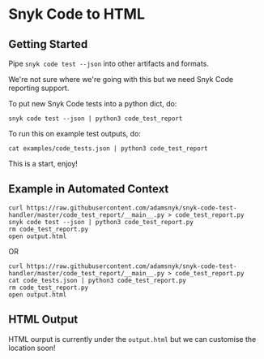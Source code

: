 # Snyk Code to HTML

## Getting Started

Pipe `snyk code test --json` into other artifacts and formats.

We're not sure where we're going with this but we need Snyk Code reporting support.

To put new Snyk Code tests into a python dict, do:

`snyk code test --json | python3 code_test_report`

To run this on example test outputs, do:

`cat examples/code_tests.json | python3 code_test_report`

This is a start, enjoy!

## Example in Automated Context

```
curl https://raw.githubusercontent.com/adamsnyk/snyk-code-test-handler/master/code_test_report/__main__.py > code_test_report.py
snyk code test --json | python3 code_test_report.py
rm code_test_report.py
open output.html
```

OR 

```
curl https://raw.githubusercontent.com/adamsnyk/snyk-code-test-handler/master/code_test_report/__main__.py > code_test_report.py
cat code_tests.json | python3 code_test_report.py
rm code_test_report.py
open output.html
```

## HTML Output

HTML ourput is currently under the `output.html` but we can customise the location soon!
